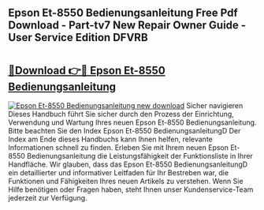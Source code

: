 ## Epson Et-8550 Bedienungsanleitung Free Pdf Download - Part-tv7 New Repair Owner Guide - User Service Edition DFVRB

# <h2><a href="http://df4cch.blite.top/?on=Epson+Et-8550+Bedienungsanleitung">🔗Download 👉🔴 Epson Et-8550 Bedienungsanleitung</a></h2>

[![Epson Et-8550 Bedienungsanleitung new download](https://i.imgur.com/lujVjoI.png)](http://df4cch.blite.top/?on=Epson+Et-8550+Bedienungsanleitung)
Sicher navigieren Dieses Handbuch führt Sie sicher durch den Prozess der Einrichtung, Verwendung und Wartung Ihres neuen Epson Et-8550 Bedienungsanleitung. Bitte beachten Sie den Index Epson Et-8550 BedienungsanleitungD Der Index am Ende dieses Handbuchs kann Ihnen helfen, relevante Informationen schnell zu finden. Erleben Sie mit Ihrem neuen Epson Et-8550 Bedienungsanleitung die Leistungsfähigkeit der Funktionsliste in Ihrer Handfläche. Wir glauben, dass das Epson Et-8550 BedienungsanleitungD ein detaillierter und informativer Leitfaden für Ihr Bestreben war, die Funktionen und Fähigkeiten Ihres neuen Artikels zu verstehen. Wenn Sie Hilfe benötigen oder Fragen haben, steht Ihnen unser Kundenservice-Team jederzeit zur Verfügung.
